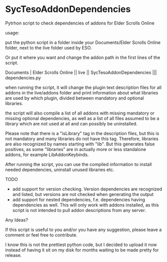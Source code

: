 # SycTesoAddonDependencies
Pytrhon script to check dependencies of addons for Elder Scrolls Online

usage: 

put the python script in a folder inside your Documents/Elder Scrolls Online folder, next to the live folder used by ESO.

Or put it where you want and change the addon path in the first lines of the script.

Documents
| Elder Scrolls Online
|| live
|| SycTesoAddonDependencies
||| dependencies.py

when running the script, it will change the plugin text description files for all addons in the live/addons folder and print information about what libraries are used by which plugin, divided between mandatory and optional libraries.

the script will also compile a list of all addons with missing mandatory or missing optional dependencies, as well as a list of all files assumed to be a library which are not used at all and can possibly be uninstalled.

Please note that there is a "isLibrary" tag in the description files, but this is not mandatory and many libraries do not have this tag. Therefore, libraries are also recognized by names starting with "lib". But this generates false positives, as some "libraries" are in actually more or less standalone addons, for example LibAddonKeybinds.

After running the script, you can use the compiled information to install needed dependencies, uninstall unused libraries etc.



TODO

* add support for version checking. Version dependencies are recognized and listed, but versions are not checked when generating the output
* add support for nested dependencies, f.e. dependencies having dependencies as well. This will only work with addons installed, as this script is not intended to pull addon descriptions from any server.


Any Ideas?

If this script is useful to you and/or you have any suggestion, please leave a comment or feel free to contribute.

I know this is not the prettiest python code, but I decided to upload it now instead of having it sit on my disk for months waiting to be made pretty for release.

